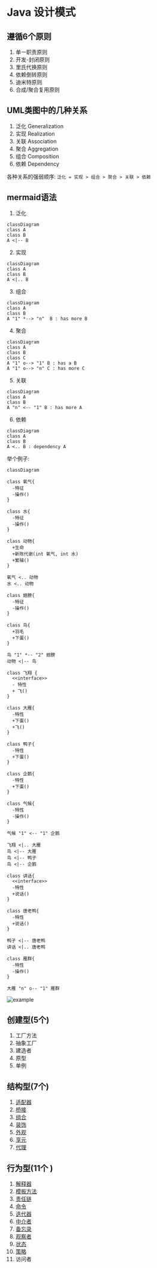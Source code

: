 # Java 设计模式

## 遵循6个原则

1. 单一职责原则
2. 开发-封闭原则
3. 里氏代换原则
4. 依赖倒转原则
5. 迪米特原则
6. 合成/聚合复用原则

## UML类图中的几种关系

1. 泛化 Generalization
2. 实现 Realization
3. 关联 Association
4. 聚合 Aggregation
5. 组合 Composition
6. 依赖 Dependency

各种关系的强弱顺序: `泛化 = 实现 > 组合 > 聚合 > 关联 > 依赖`

## mermaid语法

1. 泛化

```mermaid
classDiagram
class A
class B
A <|-- B
```

2. 实现

```mermaid
classDiagram
class A
class B
A <|.. B
```

3. 组合

```mermaid
classDiagram
class A
class B
A "1" *--> "n"  B : has more B
```

4. 聚合

```mermaid
classDiagram
class A
class B
class C
A "1" o--> "1" B : has a B
A "1" o--> "n" C : has more C
```

5. 关联

```mermaid
classDiagram
class A
class B
A "n" <-- "1" B : has more A
```

6. 依赖

```mermaid
classDiagram
class A
class B
A <.. B : dependency A
```

举个例子:

```mermaid
classDiagram

class 氧气{
  -特征
  -操作()
}

class 水{
  -特征
  -操作()
}

class 动物{
  +生命
  +新陈代谢(int 氧气, int 水)
  +繁殖()
}

氧气 <.. 动物
水 <.. 动物

class 翅膀{
  -特征
  -操作()
}

class 鸟{
  +羽毛
  +下蛋()
}

鸟 "1" *-- "2" 翅膀
动物 <|-- 鸟

class 飞翔 {
  <<interface>>
  - 特性
  + 飞()
}

class 大雁{
  -特性
  +下蛋()
  +飞()
}

class 鸭子{
  -特性
  +下蛋()
}

class 企鹅{
  -特性
  +下蛋()
}

class 气候{
  -特性
  -操作()
}

气候 "1" <-- "1" 企鹅

飞翔 <|.. 大雁
鸟 <|-- 大雁
鸟 <|-- 鸭子
鸟 <|-- 企鹅

class 讲话{
  <<interface>>
  -特性
  +说话()
}

class 唐老鸭{
  -特性
  +说话()
}

鸭子 <|-- 唐老鸭
讲话 <|.. 唐老鸭

class 雁群{
  -特性
  -操作()
}

大雁 "n" o-- "1" 雁群

```

![example](img/example.png)

## 创建型(5个)

1. 工厂方法
2. 抽象工厂
3. 建造者
4. 原型
5. 单例

## 结构型(7个)

1. [适配器](src/adapter/adapter.md)
2. [桥接](src/bridge/bridge.md)
3. [组合](src/composite/composite.md)
4. [装饰](src/decorator/decorator.md)
5. [外观](src/facade/facade.md)
6. [享元](src/flyweight/flyweight.md)
7. [代理](src/proxy/proxy.md)

## 行为型(11个 )

1. [解释器](src/interpreter/interpreter.md)
2. [模板方法](src/template/template.md)
3. [责任链](src/chain/chain-of-responsibility.md)
4. [命令](src/command/command.md)
5. [迭代器](src/iterator/iterator.md)
6. [中介者](src/mediator/mediator.md)
7. [备忘录](src/memento/memento2.md)
8. [观察者](src/observer/observer.md)
9. [状态](src/state/state.md)
10. [策略](src/strategy/strategy.md)
11. 访问者